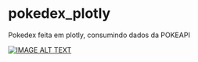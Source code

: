 # pokedex_plotly
<p>Pokedex feita em plotly, consumindo dados da POKEAPI</p>

[![IMAGE ALT TEXT](http://img.youtube.com/vi/ysAm55oBZlE/0.jpg)](https://www.youtube.com/watch?v=ysAm55oBZlE "Pokedex Plotly")
